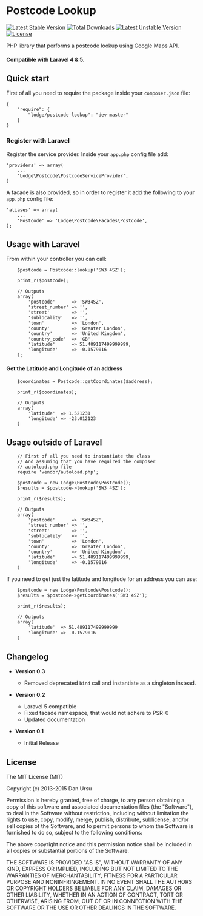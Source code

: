 Postcode Lookup
===============
[![Latest Stable Version](https://poser.pugx.org/lodge/postcode-lookup/v/stable.svg)](https://packagist.org/packages/lodge/postcode-lookup) [![Total Downloads](https://poser.pugx.org/lodge/postcode-lookup/downloads.svg)](https://packagist.org/packages/lodge/postcode-lookup) [![Latest Unstable Version](https://poser.pugx.org/lodge/postcode-lookup/v/unstable.svg)](https://packagist.org/packages/lodge/postcode-lookup) [![License](https://poser.pugx.org/lodge/postcode-lookup/license.svg)](https://packagist.org/packages/lodge/postcode-lookup)

PHP library that performs a postcode lookup using Google Maps API.

#### Compatible with Laravel 4 & 5.

## Quick start

First of all you need to require the package inside your `composer.json` file:

```
{
    "require": {
        "lodge/postcode-lookup": "dev-master"
    }
}
```

### Register with Laravel

Register the service provider. Inside your `app.php` config file add:

```
'providers' => array(
	...
	'Lodge\Postcode\PostcodeServiceProvider',
)
```

A facade is also provided, so in order to register it add the following to your `app.php` config file:

```
'aliases' => array(
	...
	'Postcode' => 'Lodge\Postcode\Facades\Postcode',
);
```

## Usage with Laravel

From within your controller you can call:

```
	$postcode = Postcode::lookup('SW3 4SZ');

	print_r($postcode);

	// Outputs
	array(
		'postcode'      => 'SW34SZ',
		'street_number' => '',
		'street'        => '',
		'sublocality'   => '',
		'town'          => 'London',
		'county'        => 'Greater London',
		'country'       => 'United Kingdom',
		'country_code'  => 'GB',
		'latitude'      => 51.489117499999999,
		'longitude'     => -0.1579016
	);
```

#### Get the Latitude and Longitude of an address

```
	$coordinates = Postcode::getCoordinates($address);

	print_r($coordinates);

	// Outputs
	array(
		'latitude'  => 1.521231
		'longitude' => -23.012123
	)

```

## Usage outside of Laravel

```
	// First of all you need to instantiate the class
	// And assuming that you have required the composer
	// autoload.php file
	require 'vendor/autoload.php';

	$postcode = new Lodge\Postcode\Postcode();
	$results = $postcode->lookup('SW3 4SZ');

	print_r($results);

	// Outputs
	array(
		'postcode'      => 'SW34SZ',
		'street_number' => '',
		'street'        => '',
		'sublocality'   => '',
		'town'          => 'London',
		'county'        => 'Greater London',
		'country'       => 'United Kingdom',
		'latitude'      => 51.489117499999999,
		'longitude'     => -0.1579016
	)
```

If you need to get just the latitude and longitude for an address you can use:

```
	$postcode = new Lodge\Postcode\Postcode();
	$results = $postcode->getCoordinates('SW3 4SZ');

	print_r($results);

	// Outputs
	array(
		'latitude'  => 51.489117499999999
		'longitude' => -0.1579016
	)
```

## Changelog

* **Version 0.3**
	* Removed deprecated `bind` call and instantiate as a singleton instead.

* **Version 0.2**
	* Laravel 5 compatible
	* Fixed facade namespace, that would not adhere to PSR-0
	* Updated documentation

* **Version 0.1**
 	* Initial Release

## License

The MIT License (MIT)

Copyright (c) 2013-2015 Dan Ursu

Permission is hereby granted, free of charge, to any person obtaining a copy
of this software and associated documentation files (the "Software"), to deal
in the Software without restriction, including without limitation the rights
to use, copy, modify, merge, publish, distribute, sublicense, and/or sell
copies of the Software, and to permit persons to whom the Software is
furnished to do so, subject to the following conditions:

The above copyright notice and this permission notice shall be included in
all copies or substantial portions of the Software.

THE SOFTWARE IS PROVIDED "AS IS", WITHOUT WARRANTY OF ANY KIND, EXPRESS OR
IMPLIED, INCLUDING BUT NOT LIMITED TO THE WARRANTIES OF MERCHANTABILITY,
FITNESS FOR A PARTICULAR PURPOSE AND NONINFRINGEMENT. IN NO EVENT SHALL THE
AUTHORS OR COPYRIGHT HOLDERS BE LIABLE FOR ANY CLAIM, DAMAGES OR OTHER
LIABILITY, WHETHER IN AN ACTION OF CONTRACT, TORT OR OTHERWISE, ARISING FROM,
OUT OF OR IN CONNECTION WITH THE SOFTWARE OR THE USE OR OTHER DEALINGS IN
THE SOFTWARE.

